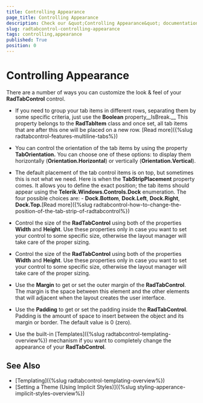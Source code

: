 ```yaml
---
title: Controlling Appearance
page_title: Controlling Appearance
description: Check our &quot;Controlling Appearance&quot; documentation article for the RadTabControl {{ site.framework_name }} control.
slug: radtabcontrol-controlling-appearance
tags: controlling,appearance
published: True
position: 0
---
```


# Controlling Appearance

There are a number of ways you can customize the look & feel of your __RadTabControl__ control.				

* If you need to group your tab items in different rows, separating them by some specific criteria, just use the __Boolean__ property__IsBreak.__ This property belongs to the __RadTabItem__ class and once set, all tab items that are after this one will be placed on a new row. [Read more]({%slug radtabcontrol-features-multiline-tabs%})

* You can control the orientation of the tab items by using the property __TabOrientation.__ You can choose one of these  options: to display them horizontally (__Orientation.Horizontal__) or vertically (__Orientation.Vertical__).

* The default placement of the tab control items is on top, but sometimes this is not what we need. Here is when the __TabStripPlacement__ property comes. It allows you to define the exact position; the tab items should appear using the __Telerik.Windows.Controls.Dock__ enumeration. The four possible choices are: - __Dock.Bottom__, __Dock.Left__, __Dock.Right__, __Dock.Top.__[Read more]({%slug radtabcontrol-how-to-change-the-position-of-the-tab-strip-of-radtabcontrol%})

* Control the size of the __RadTabControl__ using both of the properties __Width__ and __Height__. Use these properties only in case you want to set your control to some specific size, otherwise the layout manager will take care of the proper sizing.
* Control the size of the __RadTabControl__ using both of the properties __Width__ and __Height__. Use these properties only in case you want to set your control to some specific size, otherwise the layout manager will take care of the proper sizing.					

* Use the __Margin__ to get or set the outer margin of the __RadTabControl__. The margin is the space between this element and the other elements that will adjacent when the layout creates the user interface.					

* Use the __Padding__ to get or set the padding inside the __RadTabControl__. Padding is the amount of space to insert between the object and its margin or border. The default value is 0 (zero).					

* Use the built-in [Templates]({%slug radtabcontrol-templating-overview%}) mechanism if you want to completely change the appearance of your __RadTabControl__.					

## See Also
 * [Templating]({%slug radtabcontrol-templating-overview%})
 * [Setting a Theme (Using Implicit Styles)]({%slug styling-apperance-implicit-styles-overview%})